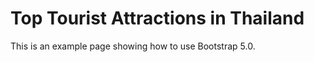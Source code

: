 Top Tourist Attractions in Thailand
=============
This is an example page showing how to use Bootstrap 5.0.